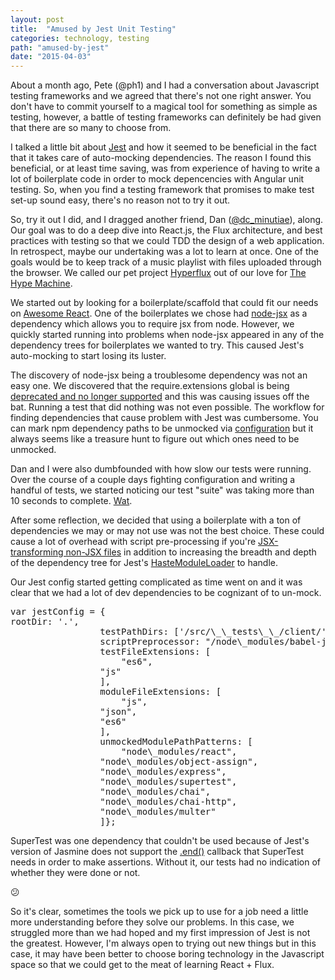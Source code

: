 ```yaml
---
layout: post
title:  "Amused by Jest Unit Testing"
categories: technology, testing
path: "amused-by-jest"
date: "2015-04-03"
---
```

About a month ago, Pete (@ph1) and I had a conversation about Javascript testing frameworks and we agreed that there's not one right answer. 
You don't have to commit yourself to a magical tool for something as simple as testing, however, a battle of testing frameworks can definitely be had given that there are so many to choose from.

I talked a little bit about [Jest](https://facebook.github.io/jest/) and how it seemed to be beneficial in the fact that it takes care of auto-mocking dependencies. The reason I found this beneficial, or at least time saving, was from experience of having to write a lot of boilerplate code in order to mock depencencies with Angular unit testing. So, when you find a testing framework that promises to make test set-up sound easy, there's no reason not to try it out.

So, try it out I did, and I dragged another friend, Dan ([@dc_minutiae](http://twitter.com/dc_minutiae)), along. Our goal was to do a deep dive into React.js, the Flux architecture, and best practices with testing so that we could TDD the design of a web application. In retrospect, maybe our undertaking was a lot to learn at once. 
One of the goals would be to keep track of a music playlist with files uploaded through the browser. We called our pet project [Hyperflux](https://github.com/dgcoffman/hyperflux/) out of our love for [The Hype Machine](http://hypem.com).

We started out by looking for a boilerplate/scaffold that could fit our needs on [Awesome React](https://github.com/enaqx/awesome-react#boilerplates). 
One of the boilerplates we chose had [node-jsx](https://github.com/petehunt/node-jsx) as a dependency which allows you to require jsx from node. However, we quickly started running into problems when node-jsx appeared in any of the dependency trees for boilerplates we wanted to try. This caused Jest's auto-mocking to start losing its luster.

The discovery of node-jsx being a troublesome dependency was not an easy one. We discovered that the require.extensions global is being [deprecated and no longer supported](https://nodejs.org/api/globals.html#globals_require_extensions) and this was causing issues off the bat. Running a test that did nothing was not even possible. The workflow for finding dependencies that cause problem with Jest was cumbersome. You can mark npm dependency paths to be unmocked via [configuration](https://facebook.github.io/jest/docs/api.html#config-unmockedmodulepathpatterns-array-string) but it always seems like a treasure hunt to figure out which ones need to be unmocked. 


Dan and I were also dumbfounded with how slow our tests were running. Over the course of a couple days fighting configuration and writing a handful of tests, we started noticing our test "suite" was taking more than 10 seconds to complete. [Wat](http://i.imgur.com/3ihmNOo.gif). 

After some reflection, we decided that using a boilerplate with a ton of dependencies we may or may not use was not the best choice. These could cause a lot of overhead with script pre-processing if you're [JSX-transforming non-JSX files](https://github.com/facebook/jest/issues/116) in addition to increasing the breadth and depth of the dependency tree for Jest's [HasteModuleLoader](https://github.com/facebook/jest/blob/master/src/HasteModuleLoader/HasteModuleLoader.js) to handle.

Our Jest config started getting complicated as time went on and it was clear that we had a lot of dev dependencies to be cognizant of to un-mock.

<pre class="terminal">var jestConfig = {
rootDir: '.',
				 testPathDirs: ['<rootDir>/src/\_\_tests\_\_/client/'],
				 scriptPreprocessor: "<rootDir>/node\_modules/babel-jest",
				 testFileExtensions: [
					 "es6",
				 "js"
				 ],
				 moduleFileExtensions: [
					 "js",
				 "json",
				 "es6"
				 ],
				 unmockedModulePathPatterns: [
					 "node\_modules/react",
				 "node\_modules/object-assign",
				 "node\_modules/express",
				 "node\_modules/supertest",
				 "node\_modules/chai",
				 "node\_modules/chai-http",
				 "node\_modules/multer"
				 ]};
</pre>

SuperTest was one dependency that couldn't be used because of Jest's version of Jasmine does not support the [.end()](https://github.com/visionmedia/supertest#api) callback that SuperTest needs in order to make assertions. Without it, our tests had no indication of whether they were done or not.

:confused:

So it's clear, sometimes the tools we pick up to use for a job need a little more understanding before they solve our problems. In this case, we struggled more than we had hoped and my first impression of Jest is not the greatest. However, I'm always open to trying out new things but in this case, it may have been better to choose boring technology in the Javascript space so that we could get to the meat of learning React + Flux.
